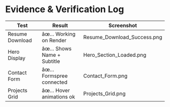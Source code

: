 ﻿# Evidence & Verification Log

| Test | Result | Screenshot |
|------|---------|-------------|
| Resume Download | âœ… Working on Render | Resume_Download_Success.png |
| Hero Display | âœ… Shows Name + Subtitle | Hero_Section_Loaded.png |
| Contact Form | âœ… Formspree connected | Contact_Form.png |
| Projects Grid | âœ… Hover animations ok | Projects_Grid.png |

